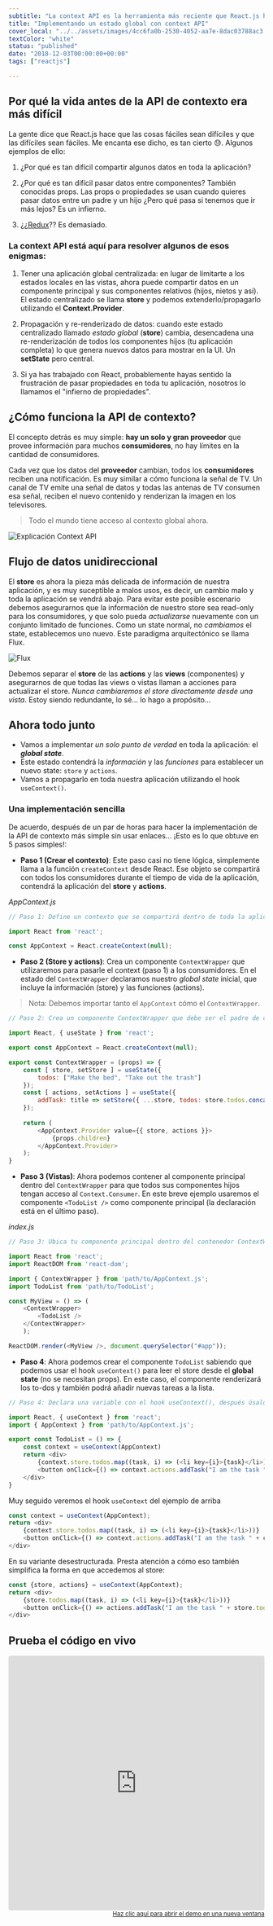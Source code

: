 ```yaml
---
subtitle: "La context API es la herramienta más reciente que React.js ha puesto a disposición para manejar el flujo de datos de su aplicación. Es el compañero perfecto para construir aplicaciones pequeñas sin necesidad de usar necesidad de Flux o Redux"
title: "Implementando un estado global con context API"
cover_local: "../../assets/images/4cc6fa0b-2530-4052-aa7e-8dac03788ac3.png"
textColor: "white"
status: "published"
date: "2018-12-03T00:00:00+00:00"
tags: ["reactjs"]

---
```


## Por qué la vida antes de la API de contexto era más difícil

La gente dice que React.js hace que las cosas fáciles sean difíciles y que las difíciles sean fáciles. Me encanta ese dicho, es tan cierto 😓. Algunos ejemplos de ello:

1. ¿Por qué es tan difícil compartir algunos datos en toda la aplicación?

2. ¿Por qué es tan difícil pasar datos entre componentes? También conocidas props. Las props o propiedades se usan cuando quieres pasar datos entre un padre y un hijo ¿Pero qué pasa si tenemos que ir más lejos? Es un infierno.

3. ¿¿[Redux](https://redux.js.org/)?? Es demasiado.

### La context API está aquí para resolver algunos de esos enigmas:

1.  Tener una aplicación global centralizada: en lugar de limitarte a los estados locales en las vistas, ahora puede compartir datos en un componente principal y sus componentes relativos (hijos, nietos y así). El estado centralizado se llama **store** y podemos extenderlo/propagarlo utilizando el **Context.Provider**.

2. Propagación y re-renderizado de datos: cuando este estado centralizado llamado *estado global* (**store**) cambia, desencadena una re-renderización de todos los componentes hijos (tu aplicación completa) lo que genera nuevos datos para mostrar en la UI. Un **setState** pero central.

3. Si ya has trabajado con React, probablemente hayas sentido la frustración de pasar propiedades en toda tu aplicación, nosotros lo llamamos el "infierno de propiedades".

## ¿Cómo funciona la API de contexto?

El concepto detrás es muy simple: **hay un solo y gran proveedor** que provee información para muchos **consumidores**, no hay límites en la cantidad de consumidores.

Cada vez que los datos del **proveedor** cambian, todos los **consumidores** reciben una notificación. Es muy similar a cómo funciona la señal de TV. Un canal de TV emite una señal de datos y todas las antenas de TV consumen esa señal, reciben el nuevo contenido y renderizan la imagen en los televisores.

> Todo el mundo tiene acceso al contexto global ahora.

![Explicación Context API](https://github.com/breatheco-de/content/blob/master/src/assets/images/72fe5361-5b2a-460f-8c2a-2d376616abf6.png?raw=true)

## Flujo de datos unidireccional

El **store** es ahora la pieza más delicada de información de nuestra aplicación, y es muy suceptible a malos usos, es decir, un cambio malo y toda la aplicación se vendrá abajo. Para evitar este posible escenario debemos asegurarnos que la información de nuestro store sea read-only para los consumidores, y que solo pueda *actualizarse* nuevamente con un conjunto limitado de funciones. Como un state normal, no *cambiamos* el state, establecemos uno nuevo. Este paradigma arquitectónico se llama Flux.

![Flux](https://github.com/breatheco-de/content/blob/master/src/assets/images/flux-simple-f8-diagram-1300w.png?raw=true)

Debemos separar el **store** de las **actions** y las **views** (componentes) y asegurarnos de que todas las views o vistas llaman a acciones para actualizar el store. *Nunca cambiaremos el store directamente desde una vista*. Estoy siendo redundante, lo sé... lo hago a propósito...

## Ahora todo junto

+ Vamos a implementar *un solo punto de verdad* en toda la aplicación: el ***global state***.
+ Este estado contendrá la *información* y las *funciones* para establecer un nuevo state: `store` y `actions`.
+ Vamos a propagarlo en toda nuestra aplicación utilizando el hook `useContext()`.

### Una implementación sencilla 

De acuerdo, después de un par de horas para hacer la implementación de la API de contexto más simple sin usar enlaces... ¡Esto es lo que obtuve en 5 pasos simples!:

- **Paso 1 (Crear el contexto)**: Este paso casi no tiene lógica, simplemente llama a la función `createContext` desde React. Ese objeto se compartirá con todos los consumidores durante el tiempo de vida de la aplicación, contendrá la aplicación del **store** y **actions**.

*AppContext.js*

```js
// Paso 1: Define un contexto que se compartirá dentro de toda la aplicación.

import React from 'react';

const AppContext = React.createContext(null);
```

- **Paso 2 (Store y actions)**: Crea un componente `ContextWrapper` que utilizaremos para pasarle el context (paso 1) a los consumidores. En el estado del `ContextWrapper` declaramos nuestro *global state* inicial, que incluye la información (store) y las funciones (actions). 

> Nota: Debemos importar tanto el `AppContext` cómo el `ContextWrapper`.

```js
// Paso 2: Crea un componente ContextWrapper que debe ser el padre de cada consumidor

import React, { useState } from 'react';

export const AppContext = React.createContext(null);

export const ContextWrapper = (props) => {
	const [ store, setStore ] = useState({
		todos: ["Make the bed", "Take out the trash"]
	});
	const [ actions, setActions ] = useState({
		addTask: title => setStore({ ...store, todos: store.todos.concat(title) })
	});
	
	return (
		<AppContext.Provider value={{ store, actions }}>
			{props.children}
		</AppContext.Provider>
	);
}
```

- **Paso 3 (Vistas)**: Ahora podemos contener al componente principal dentro del `ContextWrapper` para que todos sus componentes hijos tengan acceso al `Context.Consumer`. En este breve ejemplo usaremos el componente `<TodoList />` como componente principal (la declaración está en el último paso).

*index.js*

```js
// Paso 3: Ubica tu componente principal dentro del contenedor ContextWrapper,

import React from 'react';
import ReactDOM from 'react-dom';

import { ContextWrapper } from 'path/to/AppContext.js';
import TodoList from 'path/to/TodoList';

const MyView = () => (
	<ContextWrapper>
		<TodoList />
	</ContextWrapper>
	);

ReactDOM.render(<MyView />, document.querySelector("#app"));
```

- **Paso 4**: Ahora podemos crear el componente `TodoList` sabiendo que podemos usar el hook `useContext()` para leer el store desde el **global state** (no se necesitan props). En este caso, el componente renderizará los to-dos y también podrá añadir nuevas tareas a la lista.

```js
// Paso 4: Declara una variable con el hook useContext(), después úsalo como un objeto para acceder al código interno

import React, { useContext } from 'react';
import { AppContext } from 'path/to/AppContext.js';

export const TodoList = () => {
	const context = useContext(AppContext)
	return <div>
		{context.store.todos.map((task, i) => (<li key={i}>{task}</li>))}
		<button onClick={() => context.actions.addTask("I am the task " + context.store.todos.length)}> + add </button>
	</div>
}
```

Muy seguido veremos el hook `useContext` del ejemplo de arriba 

```javascript
const context = useContext(AppContext);
return <div>
	{context.store.todos.map((task, i) => (<li key={i}>{task}</li>))}
	<button onClick={() => context.actions.addTask("I am the task " + context.store.todos.length)}> + add </button>
</div>
```

En su variante desestructurada. Presta atención a cómo eso también simplifica la forma en que accedemos al store:

```javascript
const {store, actions} = useContext(AppContext);
return <div>
	{store.todos.map((task, i) => (<li key={i}>{task}</li>))}
	<button onClick={() => actions.addTask("I am the task " + store.todos.length)}> + add </button>
</div>
```

## Prueba el código en vivo

<iframe src="https://replit.com/@4GeeksAcademy/Demo-Context-API?embed=true&run=true#src/index.jsx" style="width:100%; height:500px; border:0; border-radius: 4px;"></iframe>

<div align="right"><small><a href="https://replit.com/@4GeeksAcademy/Demo-Context-API?embed=true&run=true#src/index.jsx">Haz clic aquí para abrir el demo en una nueva ventana</a></small></div>

